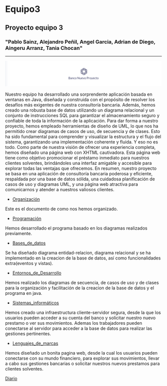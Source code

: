 # Equipo3

## Proyecto equipo 3 
### "Pablo Sainz, Alejandro Peñil, Angel Garcia, Adrian de Diego, Aingeru Arranz, Tania Chocan"

---

![logo](Imagenes/logo.png)

Nuestro equipo ha desarrollado una sorprendente aplicación basada en ventanas en Java, diseñada y construida con el propósito de resolver los desafíos más exigentes de nuestra consultoría bancaria. Además, hemos creado una robusta base de datos utilizando un diagrama relacional y un conjunto de instrucciones SQL para garantizar el almacenamiento seguro y confiable de toda la información de la aplicación. Para dar forma a nuestro proyecto, hemos empleado herramientas de diseño de UML, lo que nos ha permitido crear diagramas de casos de uso, de secuencia y de clases. Esto ha sido fundamental para comprender y visualizar la estructura y el flujo del sistema, garantizando una implementación coherente y fluida.
Y eso no es todo. Como parte de nuestra visión de ofrecer una experiencia completa, hemos diseñado una página web con XHTML cautivadora. Esta página web tiene como objetivo promocionar el préstamo inmediato para nuestros clientes solventes, brindándoles una interfaz amigable y accesible para explorar todas las ventajas que ofrecemos. En resumen, nuestro proyecto se basa en una aplicación de consultoría bancaria poderosa y eficiente, respaldada por una base de datos sólida, una cuidadosa planificación de casos de uso y diagramas UML, y una página web atractiva para comunicarnos y atender a nuestros valiosos clientes.

  - [Organización](organización.md)

Este es el documento de como nos hemos organizado.

  - [Programación](Programaci%C3%B3n.md)
  
Hemos desarrollado el programa basado en los diagramas realizados previamente.

  - [Bases_de_datos](Bases.md)

Se ha diseñado diagrama entidad-relacion, diagrama relacional y se ha implementado en la creacion de la base de datos, así como funcionalidades extra(eventos y vistas).

  - [Entornos_de_Desarrollo](Entornos.md)

Hemos realizado los diagramas de secuencia, de casos de uso y de clases para la organización y facilitación de la creacion de la base de datos y el programa en java.

  - [Sistemas_informáticos](Servidor.md)

Hemos creado una infraestructura cliente-servidor segura, desde la que los usuarios pueden acceder a su cuenta del banco y solicitar nuestro nuevo prestamo o ver sus movimientos. Ademas los trabajadores pueden conectarse al servidor para acceder a la base de datos para realizar las gestiones pertinentes.

  - [Lenguajes_de_marcas](Marcas.md)
  
Hemos diseñado un bonita pagina web, desde la cual los usuarios pueden conectarse con su mundo financiero, para explorar sus movimientos, llevar a cabo sus gestiones bancarias o solicitar nuestros nuevos prestamos para clientes solventes.

[Diario](Diario.md)
